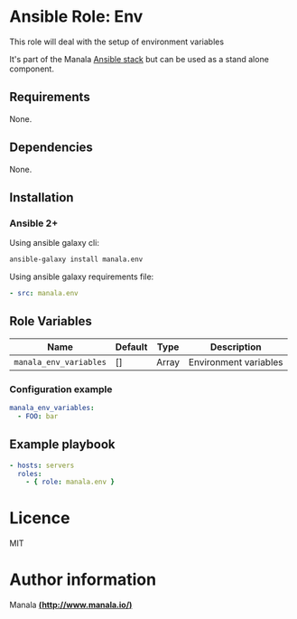 # Ansible Role: Env

This role will deal with the setup of environment variables

It's part of the Manala <a href="http://www.manala.io" target="_blank">Ansible stack</a> but can be used as a stand alone component.

## Requirements

None.

## Dependencies

None.

## Installation

### Ansible 2+

Using ansible galaxy cli:

```bash
ansible-galaxy install manala.env
```

Using ansible galaxy requirements file:

```yaml
- src: manala.env
```

## Role Variables

| Name                   | Default | Type  | Description            |
| ---------------------- | ------- | ----- | ---------------------- |
| `manala_env_variables` | []      | Array |  Environment variables |

### Configuration example

```yaml
manala_env_variables:
  - FOO: bar
```

## Example playbook

```yaml
- hosts: servers
  roles:
    - { role: manala.env }
```

# Licence

MIT

# Author information

Manala [**(http://www.manala.io/)**](http://www.manala.io)
